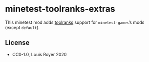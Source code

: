 # minetest-toolranks-extras
This minetest mod adds [toolranks](https://github.com/lisacvuk/minetest-toolranks) support for `minetest-games`’s mods (except `default`).

## License
- CC0-1.0, Louis Royer 2020
